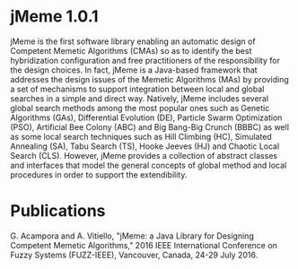 # jMeme 1.0.1
jMeme is the first software library enabling an automatic design of Competent Memetic Algorithms (CMAs) so as to identify the best hybridization configuration and free practitioners of the responsibility for the design choices. In fact, jMeme is a Java-based framework that addresses the design issues of the Memetic Algorithms (MAs) by providing a set of mechanisms to support integration between local and global searches in a simple and direct way. 
Natively, jMeme includes several global search methods among the most popular ones such as Genetic Algorithms (GAs), Differential Evolution (DE), Particle Swarm Optimization (PSO), Artificial Bee Colony (ABC) and Big Bang-Big Crunch (BBBC) as well as some local search techniques such as Hill Climbing (HC), Simulated Annealing (SA), Tabu Search (TS), Hooke Jeeves (HJ) and Chaotic Local Search (CLS). However, jMeme provides a collection of abstract classes and interfaces that model the general concepts of global method and local procedures in order to support the extendibility.

# Publications
G. Acampora and A. Vitiello, "jMeme: a Java Library for Designing Competent Memetic Algorithms," 2016 IEEE International Conference on Fuzzy Systems (FUZZ-IEEE), Vancouver, Canada, 24-29 July 2016.


